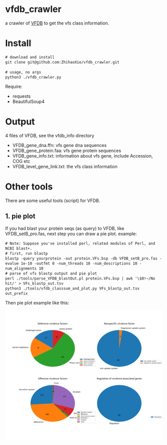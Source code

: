 # vfdb_crawler
a crawler of [VFDB](http://www.mgc.ac.cn/VFs/main.htm) to get the vfs class information.

# Install

```
# download and install
git clone git@github.com:ZhihaoXie/vfdb_crawler.git

# usage, no args
python3 ./vfdb_crawler.py
```

Require:

+ requests
+ BeautifulSoup4

# Output

4 files of VFDB, see the vfdb_info directory

+ VFDB_gene_dna.ffn: vfs gene dna sequences
+ VFDB_gene_protein.faa: vfs gene protein sequences
+ VFDB_gene_info.txt: information about vfs gene, include Accession, COG etc
+ VFDB_level_gene_link.txt: the vfs class information


# Other tools

There are some useful tools (script) for VFDB.

## 1. pie plot

If you had blast your protein seqs (as query) to VFDB, like VFDB_setB_pro.fas, next step you can draw a pie plot. example:

```
# Note: Suppose you've installed perl, related modules of Perl, and NCBI blast+.
# first, run blastp
blastp -query yourprotein -out protein.VFs.bsp -db VFDB_setB_pro.fas -evalue 1e-10 -outfmt 0 -num_threads 10 -num_descriptions 10 -num_alignments 10
# parse of vfs blastp output and pie plot
perl ./tools/parse_VFDB_blastOut.pl protein.VFs.bsp | awk '\$0!~/No hit/' > VFs_blastp_out.tsv
python3 ./tools/vfdb_classsum_and_plot.py VFs_blastp_out.tsv out_prefix
```

Then pie plot example like this:

![pie plot](image/vf_pieplot.png)